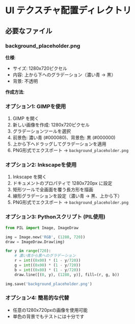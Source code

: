 # UI テクスチャ配置ディレクトリ

## 必要なファイル

### background_placeholder.png

**仕様**:
- サイズ: 1280x720ピクセル
- 内容: 上から下へのグラデーション（濃い青 → 黒）
- 背景: 不透明

**作成方法**:

### オプション1: GIMPを使用
1. GIMP を開く
2. 新しい画像を作成: 1280x720ピクセル
3. グラデーションツールを選択
4. 前景色: 濃い青 (#000080)、背景色: 黒 (#000000)
5. 上から下へドラッグしてグラデーションを適用
6. PNG形式でエクスポート → `background_placeholder.png`

### オプション2: Inkscapeを使用
1. Inkscape を開く
2. ドキュメントのプロパティで 1280x720px に設定
3. 矩形ツールで全画面を覆う長方形を描画
4. 線形グラデーションを設定（濃い青 → 黒、上から下）
5. PNG形式でエクスポート → `background_placeholder.png`

### オプション3: Pythonスクリプト (PIL使用)
```python
from PIL import Image, ImageDraw

img = Image.new('RGB', (1280, 720))
draw = ImageDraw.Draw(img)

for y in range(720):
    # 濃い青から黒へのグラデーション
    r = int((0x00) * (1 - y/720))
    g = int((0x00) * (1 - y/720))
    b = int((0x80) * (1 - y/720))
    draw.line([(0, y), (1280, y)], fill=(r, g, b))

img.save('background_placeholder.png')
```

### オプション4: 簡易的な代替
- 任意の1280x720pxの画像を使用可能
- 単色の背景でもテストには十分です
